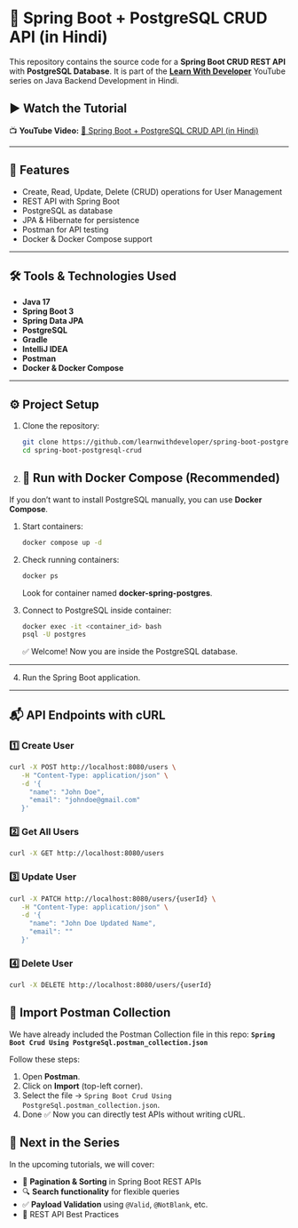 # 🚀 Spring Boot + PostgreSQL CRUD API (in Hindi)

This repository contains the source code for a **Spring Boot CRUD REST API** with **PostgreSQL Database**.
It is part of the **[Learn With Developer](https://youtube.com/@LearnWithDeveloper01)** YouTube series on Java Backend Development in Hindi.

## ▶ Watch the Tutorial

📺 **YouTube Video:** [🚀 Spring Boot + PostgreSQL CRUD API (in Hindi)](https://youtu.be/gOmuKIJJkvM)

---

## 📌 Features

* Create, Read, Update, Delete (CRUD) operations for User Management
* REST API with Spring Boot
* PostgreSQL as database
* JPA & Hibernate for persistence
* Postman for API testing
* Docker & Docker Compose support

---

## 🛠 Tools & Technologies Used

* **Java 17**
* **Spring Boot 3**
* **Spring Data JPA**
* **PostgreSQL**
* **Gradle**
* **IntelliJ IDEA**
* **Postman**
* **Docker & Docker Compose**

---

## ⚙️ Project Setup

1. Clone the repository:

   ```bash
   git clone https://github.com/learnwithdeveloper/spring-boot-postgresql-crud
   cd spring-boot-postgresql-crud
   ```

2. ## 🐳 Run with Docker Compose (Recommended)

If you don’t want to install PostgreSQL manually, you can use **Docker Compose**.

1. Start containers:

   ```bash
   docker compose up -d
   ```

2. Check running containers:

   ```bash
   docker ps
   ```

   Look for container named **docker-spring-postgres**.

3. Connect to PostgreSQL inside container:

   ```bash
   docker exec -it <container_id> bash
   psql -U postgres
   ```

   ✅ Welcome! Now you are inside the PostgreSQL database.

---

4. Run the Spring Boot application.

---

## 📬 API Endpoints with cURL

### 1️⃣ Create User

```bash
curl -X POST http://localhost:8080/users \
   -H "Content-Type: application/json" \
   -d '{
     "name": "John Doe",
     "email": "johndoe@gmail.com"
   }'
```

### 2️⃣ Get All Users

```bash
curl -X GET http://localhost:8080/users
```

### 3️⃣ Update User

```bash
curl -X PATCH http://localhost:8080/users/{userId} \
   -H "Content-Type: application/json" \
   -d '{
     "name": "John Doe Updated Name",
     "email": ""
   }'
```

### 4️⃣ Delete User

```bash
curl -X DELETE http://localhost:8080/users/{userId}
```

## 🧪 Import Postman Collection

We have already included the Postman Collection file in this repo:
**`Spring Boot Crud Using PostgreSql.postman_collection.json`**

Follow these steps:

1. Open **Postman**.
2. Click on **Import** (top-left corner).
3. Select the file → `Spring Boot Crud Using PostgreSql.postman_collection.json`.
4. Done ✅ Now you can directly test APIs without writing cURL.

## 📢 Next in the Series

In the upcoming tutorials, we will cover:

* 📑 **Pagination & Sorting** in Spring Boot REST APIs
* 🔍 **Search functionality** for flexible queries
* ✅ **Payload Validation** using `@Valid`, `@NotBlank`, etc.
* 📌 REST API Best Practices
